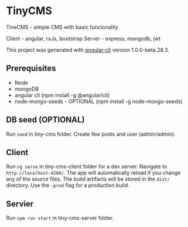 # TinyCMS

TineCMS - simple CMS with basic funcionality

Client - angular, rxJs, bootstrap
Server - express, mongodb, jwt

This project was generated with [angular-cli](https://github.com/angular/angular-cli) version 1.0.0-beta.28.3.

## Prerequisites
- Node
- mongoDB
- angular cli (npm install -g @angular/cli)
- node-mongo-seeds - OPTIONAL (npm install -g node-mongo-seeds)

## DB seed (OPTIONAL)
Run `seed` in tiny-cms folder. Create few posts and user (admin/admin).

## Client
Run `ng serve` in tiny-cms-client folder for a dev server. Navigate to `http://localhost:4200/`. The app will automatically reload if you change any of the source files. The build artifacts will be stored in the `dist/` directory. Use the `-prod` flag for a production build.

## Servier
Run `npm run start` in tiny-cms-server folder. 
